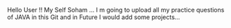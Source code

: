 Hello User !!
My Self Soham ...
I m going to upload all my practice questions of JAVA in this Git and in Future I would add some projects... 
